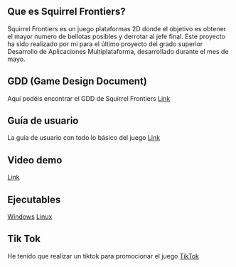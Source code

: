 ## Que es Squirrel Frontiers?
Squirrel Frontiers es un juego plataformas 2D donde el objetivo es obtener el mayor numero de bellotas posibles y derrotar al jefe final. Este proyecto ha sido realizado por mi
para el último proyecto del grado superior Desarrollo de Aplicaciones Multiplataforma, desarrollado durante el mes de mayo.

## GDD (Game Design Document)
Aquí podéis encontrar el GDD de Squirrel Frontiers [Link](https://docs.google.com/document/d/1fwCrIsv3LAv0dnMsdK36Ad3lAYc9Xtwg3iE7VdJiMQg/edit#heading=h.8c8rk6g2vo26)

## Guía de usuario
La guía de usuario con todo lo básico del juego [Link](https://docs.google.com/document/d/1l8BPhB7OYYapmXETo86N9cc65rmcyvVGXia_sBl4VLg/edit?usp=drive_link)

## Video demo
[Link](https://drive.google.com/file/d/1Cog-z2ALN8fZj-hMmocUhFae5Cm5Q3zv/view?usp=drive_link)

## Ejecutables
[Windows](https://drive.google.com/file/d/1I8apO7LL3nbFzChuZyOtP09P8feMK6D4/view?usp=drive_link)
[Linux](https://drive.google.com/file/d/110dKmMdoPcvKqXYE88LMlQ7NLsK7umco/view?usp=drive_link)

## Tik Tok
He tenido que realizar un tiktok para promocionar el juego [TikTok](https://www.tiktok.com/@squirrelfrontiersabp4/video/7375982855815531808)
